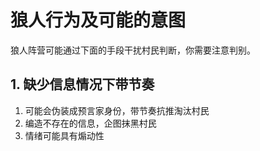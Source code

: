 # 狼人行为及可能的意图

狼人阵营可能通过下面的手段干扰村民判断，你需要注意判别。

## 1. 缺少信息情况下带节奏

1. 可能会伪装成预言家身份，带节奏抗推淘汰村民
2. 编造不存在的信息，企图抹黑村民
3. 情绪可能具有煽动性